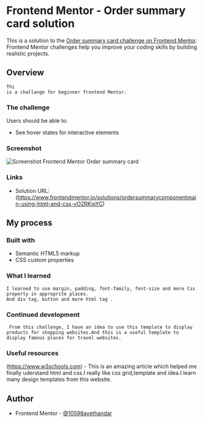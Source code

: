 # Frontend Mentor - Order summary card solution

This is a solution to the [Order summary card challenge on Frontend Mentor](https://www.frontendmentor.io/challenges/order-summary-component-QlPmajDUj). Frontend Mentor challenges help you improve your coding skills by building realistic projects. 


## Overview
    Thi
    is a challange for beginner frontend Mentor.
### The challenge

Users should be able to:

- See hover states for interactive elements

### Screenshot

![Screenshot Frontend Mentor Order summary card](https://user-images.githubusercontent.com/51500606/138420010-144e9e4b-78f5-4d24-8eea-81f2ac84b7ff.png)


### Links

- Solution URL:(https://www.frontendmentor.io/solutions/ordersummarycomponentmain-using-html-and-css-yO2RKipYC)

## My process

### Built with

- Semantic HTML5 markup
- CSS custom properties

### What I learned

    I learned to use margin, padding, font-family, font-size and more Css property in approprite places.
    And div tag, button and more html tag .

### Continued development
     
     From this challenge, I have an idea to use this template to display products for shopping websites.And this is a useful template to display famous places for travel websites.

### Useful resources


(https://www.w3schools.com) - This is an amazing article which helped me finally uderstand html and css.I really like css grid,template and idea.I learn many design templates from this website.



## Author

- Frontend Mentor - [@10598ayethandar](https://www.frontendmentor.io/profile/10598ayethandar)




